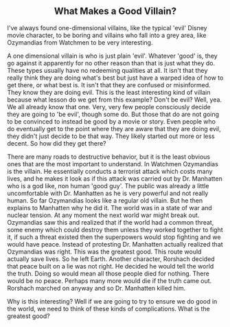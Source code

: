 <center><h2>What Makes a Good Villain?</h2></center>

I've always found one-dimensional villains, like the typical 'evil' Disney movie character, to be boring and villains who fall into a grey area, like Ozymandias from Watchmen to be very interesting. 

A one dimensional villain is who is just plain 'evil'. Whatever 'good' is, they go against it apparently for no other reason than that is just what they do. These types usually have no redeeming qualities at all. It isn't that they really think they are doing what's best but just have a warped idea of how to get there, or what best is. It isn't that they are confused or misinformed. They know they are doing evil. This is the least interesting kind of villain because what lesson do we get from this example? Don't be evil? Well, yea. We all already know that one. Very, very few people consciously decide they are going to 'be evil', though some do. But those that do are not going to be convinced to instead be good by a movie or story. Even people who do eventually get to the point where they are aware that they are doing evil, they didn't just decide to be that way. They likely started out more or less decent. So how did they get there? 

There are many roads to destructive behavior, but it is the least obvious ones that are the most important to understand. In Watchmen Ozymandias is the villain. He essentially conducts a terrorist attack which costs many lives, and he makes it look as if this attack was carried out by Dr. Manhatten who is a god like, non human 'good guy'. The public was already a little uncomfortable with Dr. Manhatten as he is very powerful and not really human. So far Ozymandias looks like a regular old villain. But he then explains to Manhatten why he did it. The world was in a state of war and nuclear tension. At any moment the next world war might break out. Ozymandias saw this and realized that if the world had a common threat, some enemy which could destroy them unless they worked together to fight it, if such a threat existed then the superpowers would stop fighting and we would have peace. Instead of protesting Dr. Manhatten actually realized that Ozymandias was right. This was the greatest good. This route would actually save lives. So he left Earth. Another character, Rorshach decided that peace built on a lie was not right. He decided he would tell the world the truth. Doing so would mean all those people died for nothing. There would be no peace. Perhaps many more would die if the truth came out. Rorshach marched on anyway and so Dr. Manhatten killed him. 

Why is this interesting? Well if we are going to try to ensure we do good in the world, we need to think of these kinds of complications. What is the greatest good? 

